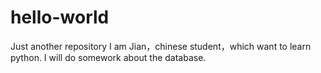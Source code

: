 # hello-world
Just another repository
I am Jian，chinese student，which want to learn python.
I will do somework about the database.
